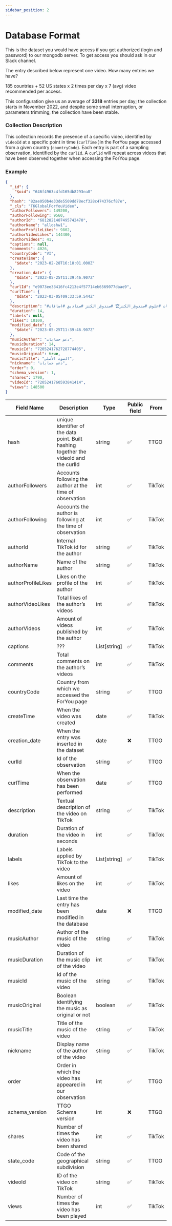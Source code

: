 ```yaml
---
sidebar_position: 2
---
```


# Database Format

This is the dataset you would have access if you get authorized (login and password) to our mongodb server. To get access you should ask in our Slack channel.

The entry described below represent one video. How many entries we have?

185 countries + 52 US states x 2 times per day x 7 (avg) video recommended per access.

This configuration give us an average of **3318** entries per day; the collection starts in November 2022, and despite some small interruption, or parameters trimming, the collection have been stable.

### Collection Description

This collection records the presence of a specific video, identified by `videoId` at a specific point in time (`curlTime` )in the ForYou page accessed from a given country (`countryCode`). Each entry is part of a sampling observation, identified by the `curlId`. A `curlId` will repeat across videos that have been observed together when accessing the ForYou page.

### Example

```json
{
  "_id": {
    "$oid": "646f4963c4fd165db8293ea8"
  },
  "hash": "82ae050b4e33de5509dd78ecf328c474376cf87e",
  "_cls": "TKGlobalForYouVideo",
  "authorFollowers": 149200,
  "authorFollowing": 9560,
  "authorId": "6812821487495742470",
  "authorName": "alloshw1",
  "authorProfileLikes": 9802,
  "authorVideoLikes": 144400,
  "authorVideos": 41,
  "captions": null,
  "comments": 4026,
  "countryCode": "VI",
  "createTime": {
    "$date": "2023-02-28T16:18:01.000Z"
  },
  "creation_date": {
    "$date": "2023-05-25T11:39:46.907Z"
  },
  "curlId": "e9073ee33416fc4213e4f57714eb6569077daae9",
  "curlTime": {
    "$date": "2023-03-05T09:33:59.544Z"
  },
  "description": "#إجابة عن @ضيعة ضايعة #دعم_حسابات #علوش #صندوق_الكنز🏆 #صندوق_الكنز #صناديق #اضافات ",
  "duration": 14,
  "labels": null,
  "likes": 10100,
  "modified_date": {
    "$date": "2023-05-25T11:39:46.907Z"
  },
  "musicAuthor": "دعم حسابات",
  "musicDuration": 14,
  "musicId": "7205241762728774405",
  "musicOriginal": true,
  "musicTitle": "الصوت الأصلي",
  "nickname": "دعم حسابات",
  "order": 0,
  "schema_version": 1,
  "shares": 1790,
  "videoId": "7205241760593841414",
  "views": 148500
}
```

| Field Name | Description | Type | Public field | From | 
| --- | --- | --- | --- | --- | 
| hash | unique identifier of the data point. Built hashing together the videoId and the curlId | string | ✅ | TTGO |
| authorFollowers | Accounts following the author  at the time of observation | int | ✅ | TikTok | 
| authorFollowing | Accounts the author is following at the time of observation | int | ✅ | TikTok | 
| authorId | Internal TikTok id for the author | string | ✅ | TikTok | 
| authorName | Name of the author | string | ✅ | TikTok | 
| authorProfileLikes | Likes on the profile of the author | int | ✅ | TikTok | 
| authorVideoLikes | Total likes of the author’s videos | int | ✅ | TikTok | 
| authorVideos | Amount of videos published by the author | int | ✅ | TikTok | 
| captions | ??? | List[string] | ✅ | TikTok | 
| comments | Total comments on the author’s videos | int | ✅ | TikTok | 
| countryCode | Country from which we accessed the ForYou page | string | ✅ | TTGO | 
| createTime | When the video was created | date | ✅ | TikTok | 
| creation_date | When the entry was inserted in the dataset | date | ❌ | TTGO | 
| curlId | Id of the observation | string | ✅ | TTGO | 
| curlTime | When the observation has been performed | date | ✅ | TTGO |
| description | Textual description of the video on TikTok | string | ✅ | TikTok |  |
| duration | Duration of the video in seconds | int | ✅ | TikTok | 
| labels | Labels applied by TikTok to the video | List[string] | ✅ | TikTok | 
| likes | Amount of likes on the video | int | ✅ | TikTok | 
| modified_date | Last time the entry has been modified in the database | date | ❌ | TTGO | 
| musicAuthor | Author of the music of the video | string | ✅ | TikTok | 
| musicDuration | Duration of the music clip of the video | int | ✅ | TikTok | 
| musicId | Id of the music of the video | string | ✅ | TikTok | 
| musicOriginal | Boolean identifying the music as original or not | boolean | ✅ | TikTok | 
| musicTitle | Title of the music of the video | string | ✅ | TikTok | 
| nickname | Display name of the author of the video | string | ✅ | TikTok | 
| order | Order in which the video has appeared in our observation | int | ✅ | TTGO | 
| schema_version | TTGO Schema version | int | ❌ | TTGO | 
| shares | Number of times the video has been shared | int | ✅ | TikTok | 
| state_code | Code of the geographical subdivision  | string | ✅ | TTGO | 
| videoId | ID of the video on TikTok | string | ✅ | TikTok | 
| views | Number of times the video has been played | int | ✅ | TikTok | 
